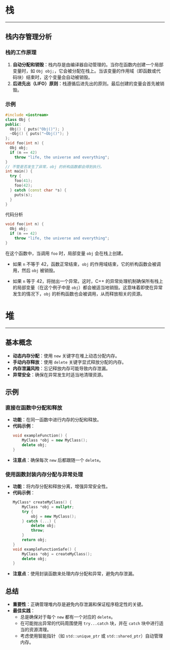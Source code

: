 # 栈

___

## 栈内存管理分析

### 栈的工作原理

1. **自动分配和销毁**：栈内存是由编译器自动管理的。当你在函数内创建一个局部变量时，如 `Obj obj;`，它会被分配在栈上。当该变量的作用域（即函数或代码块）结束时，这个变量会自动被销毁。
2. **后进先出（LIFO）原则**：栈遵循后进先出的原则。最后创建的变量会首先被销毁。

### 示例

```c++
#include <iostream>
class Obj {
public:
  Obj() { puts("Obj()"); }
  ~Obj() { puts("~Obj()"); }
};
void foo(int n) {
  Obj obj;
  if (n == 42)
    throw "life, the universe and everything";
}
// 不管是否发生了异常，obj 的析构函数都会得到执行。
int main() {
  try {
    foo(41);
    foo(42);
  } catch (const char *s) {
    puts(s);
  }
}
```

代码分析

```c++
void foo(int n) {
  Obj obj;
  if (n == 42)
    throw "life, the universe and everything";
}
```

在这个函数中，当调用 `foo` 时，局部变量 `obj` 会在栈上创建。

- 如果 `n` 不等于 42，函数正常结束，`obj` 的作用域结束，它的析构函数会被调用，然后 `obj` 被销毁。

- 如果 `n` 等于 42，将抛出一个异常。这时，C++ 的异常处理机制确保所有栈上的局部变量（在这个例子中是 `obj`）都会被适当地销毁。这意味着即使在异常发生的情况下，`obj` 的析构函数也会被调用，从而释放相关的资源。

# 堆

___

## 基本概念
- **动态内存分配**：使用 `new` 关键字在堆上动态分配内存。
- **手动内存释放**：使用 `delete` 关键字显式释放分配的内存。
- **内存泄漏风险**：忘记释放内存可能导致内存泄漏。
- **异常安全**：确保在异常发生时适当地清理资源。

## 示例

### 直接在函数中分配和释放
- **功能**：在同一函数中进行内存的分配和释放。
- **代码示例**：
    ```c++
    void exampleFunction() {
        MyClass *obj = new MyClass();
        delete obj;
    }
    ```
- **注意点**：确保每次 `new` 后都跟随一个 `delete`。

###  使用函数封装内存分配与异常处理
- **功能**：将内存分配和释放分离，增强异常安全性。
- **代码示例**：
    ```c++
    MyClass* createMyClass() {
        MyClass *obj = nullptr;
        try {
            obj = new MyClass();
        } catch (...) {
            delete obj;
            throw;
        }
        return obj;
    }
    void exampleFunctionSafe() {
        MyClass *obj = createMyClass();
        delete obj;
    }
    ```
- **注意点**：使用封装函数来处理内存分配和异常，避免内存泄漏。

## 总结
- **重要性**：正确管理堆内存是避免内存泄漏和保证程序稳定性的关键。
- **最佳实践**：
  - 总是确保对于每个 `new` 都有一个对应的 `delete`。
  - 在可能抛出异常的代码周围使用 `try...catch` 块，并在 `catch` 块中进行适当的资源清理。
  - 考虑使用智能指针（如 `std::unique_ptr` 或 `std::shared_ptr`）自动管理内存。









